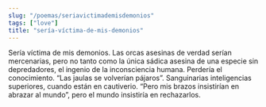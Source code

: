 ```yaml
---
slug: "/poemas/seriavictimademisdemonios"
tags: ["love"]
title: "sería-víctima-de-mis-demonios"
---
```

Sería víctima de mis demonios. Las orcas asesinas de verdad serían mercenarias, pero no tanto como la única sádica asesina de una especie sin depredadores, el ingenio de la inconsciencia humana. Perdería el conocimiento. “Las jaulas se volverían pájaros”. Sanguinarias inteligencias superiores, cuando están en cautiverio. “Pero mis brazos insistirían en abrazar al mundo”, pero el mundo insistiría en rechazarlos.